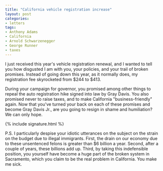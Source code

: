 ```yaml
---
title: "California vehicle registration increase"
layout: post
categories:
- letters
tags:
- Anthony Adams
- California
- Arnold Schwarzenegger
- George Runner
- taxes
---
```


I just received this year's vehicle registration renewal, and I wanted to tell you how disgusted I am with you, your policies, and your trail of broken promises. Instead of going down this year, as it normally does, my registration fee skyrocketed from $244 to $413.

During your campaign for governor, you promised among other things to repeal the auto registration hike signed into law by Gray Davis. You also promised never to raise taxes, and to make California "business-friendly" again. Now that you've turned your back on each of these promises and become Gray Davis Jr., are you going to resign in shame and humiliation? We can only hope.

{% include signature.html %}

P.S. I particularly despise your idiotic utterances on the subject on the strain on the budget due to illegal immigrants. First, the drain on our economy due to these unsentenced felons is greater than $6 billion a year. Second, after a couple of years, these billions add up. Third, by taking this indefensible position, you yourself have become a huge part of the broken system in Sacramento, which you claim to be the real problem in California. You make me sick.
